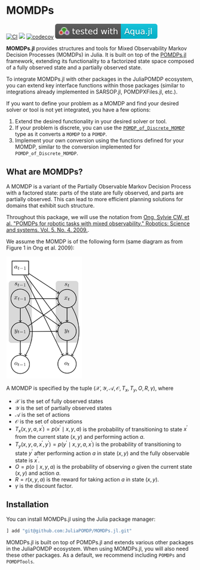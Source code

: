 # MOMDPs

[![CI](https://github.com/JuliaPOMDP/MOMDPs.jl/actions/workflows/CI.yml/badge.svg)](https://github.com/JuliaPOMDP/MOMDPs.jl/actions/workflows/CI.yml)
[![](https://img.shields.io/badge/docs-stable-blue.svg)](https://JuliaPOMDP.github.io/MOMDPs.jl/stable)
[![codecov](https://codecov.io/gh/JuliaPOMDP/MOMDPs.jl/graph/badge.svg?token=2CywyuM9Hw)](https://codecov.io/gh/JuliaPOMDP/MOMDPs.jl)
[![Aqua QA](https://raw.githubusercontent.com/JuliaTesting/Aqua.jl/master/badge.svg)](https://github.com/JuliaTesting/Aqua.jl)

**MOMDPs.jl** provides structures and tools for Mixed Observability Markov Decision Processes (MOMDPs) in Julia. It is built on top of the [POMDPs.jl](https://github.com/JuliaPOMDP/POMDPs.jl) framework, extending its functionality to a factorized state space composed of a fully observed state and a partially observed state.
    
To integrate MOMDPs.jl with other packages in the JuliaPOMDP ecosystem, you can extend key interface functions within those packages (similar to integrations already implemented in SARSOP.jl, POMDPXFiles.jl, etc.). 

If you want to define your problem as a MOMDP and find your desired solver or tool is not yet integrated, you have a few options:
1. Extend the desired functionality in your desired solver or tool.
2. If your problem is discrete, you can use the [`POMDP_of_Discrete_MOMDP`](@ref) type as it converts a `MOMDP` to a `POMDP`.
3. Implement your own conversion using the functions defined for your MOMDP, similar to the conversion implemented for `POMDP_of_Discrete_MOMDP`.

## What are MOMDPs?

A MOMDP is a variant of the Partially Observable Markov Decision Process with a factored state: parts of the state are fully observed, and parts are partially observed. This can lead to more efficient planning solutions for domains that exhibit such structure.

Throughout this package, we will use the notation from [Ong, Sylvie CW, et al. "POMDPs for robotic tasks with mixed observability." Robotics: Science and systems. Vol. 5. No. 4. 2009.](https://www.comp.nus.edu.sg/~leews/publications/rss09.pdf).

We assume the MOMDP is of the following form (same diagram as from Figure 1 in Ong et al. 2009):

<img src="docs/src/images/momdp_diagram.svg" alt="MOMDP Diagram" style="width: 40%;">

A MOMDP is specified by the tuple $(\mathcal{X}, \mathcal{Y}, \mathcal{A}, \mathcal{O}, T_x, T_y, O, R, γ)$, where
-  $\mathcal{X}$ is the set of fully observed states
-  $\mathcal{Y}$ is the set of partially observed states
-  $\mathcal{A}$ is the set of actions
-  $\mathcal{O}$ is the set of observations
-  $T_x(x, y, a, x^\prime) = p(x^\prime \mid x, y, a)$ is the probability of transitioning to state $x^\prime$ from the current state $(x, y)$ and performing action $a$.
-  $T_y(x, y, a, x^\prime, y^\prime) = p(y^\prime \mid x, y, a, x^\prime)$ is the probability of transitioning to state $y^\prime$ after performing action $a$ in state $(x, y)$ and the fully observable state is $x^\prime$.
-  $O = p(o \mid x, y, a)$ is the probability of observing $o$ given the current state $(x, y)$ and action $a$.
-  $R = r(x, y, a)$ is the reward for taking action $a$ in state $(x, y)$.
-  $\gamma$ is the discount factor.

## Installation

You can install MOMDPs.jl using the Julia package manager:
```julia
] add "git@github.com:JuliaPOMDP/MOMDPs.jl.git"
```
 
MOMDPs.jl is built on top of POMDPs.jl and extends various other packages in the JuliaPOMDP ecosystem. When using MOMDPs.jl, you will also need these other packages. As a default, we recommend including `POMDPs` and `POMDPTools`.